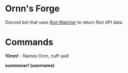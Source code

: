 # Ornn's Forge 

Discord bot that uses [Riot-Watcher](https://github.com/pseudonym117/Riot-Watcher) to return Riot API data.


# Commands

**!Ornn!** - Names Ornn, nuff said

**summoner! (username)** 


